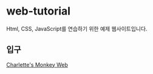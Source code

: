 # web-tutorial

Html, CSS, JavaScript를 연습하기 위한 예제 웹사이트입니다.
</br>

## 입구

[Charlette's Monkey Web](html/service/index.html)</br>
